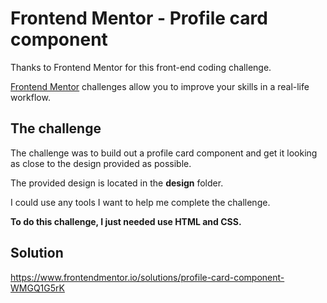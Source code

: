 # Frontend Mentor - Profile card component

Thanks to Frontend Mentor for this front-end coding challenge.

[Frontend Mentor](https://www.frontendmentor.io) challenges allow you to improve your skills in a real-life workflow.

## The challenge

The challenge was to build out a profile card component and get it looking as close to the design provided as possible.

The provided design is located in the **design** folder.

I could use any tools I want to help me complete the challenge.

**To do this challenge, I just needed use HTML and CSS.**

## Solution

https://www.frontendmentor.io/solutions/profile-card-component-WMGQ1G5rK